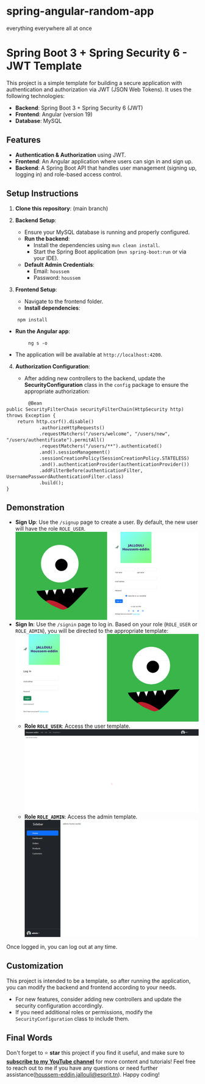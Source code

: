 # spring-angular-random-app
 everything everywhere all at once


# Spring Boot 3 + Spring Security 6 - JWT Template

This project is a simple template for building a secure application with authentication and authorization via JWT (JSON Web Tokens). It uses the following technologies:

- **Backend**: Spring Boot 3 + Spring Security 6 (JWT)
- **Frontend**: Angular (version 19)
- **Database**: MySQL

## Features

- **Authentication & Authorization** using JWT.
- **Frontend**: An Angular application where users can sign in and sign up.
- **Backend**: A Spring Boot API that handles user management (signing up, logging in) and role-based access control.

## Setup Instructions

1. **Clone this repository**: (main branch)    
2. **Backend Setup**:
    
    - Ensure your MySQL database is running and properly configured.
    - **Run the backend**:
        - Install the dependencies using `mvn clean install`.
        - Start the Spring Boot application (`mvn spring-boot:run` or via your IDE).
    - **Default Admin Credentials**:
        - Email: `houssem`
        - Password: `houssem`
3. **Frontend Setup**:
    
    - Navigate to the frontend folder.
    - **Install dependencies**:
```
    npm install
```

- **Run the Angular app**:
        
```
        ng s -o
```

- The application will be available at `http://localhost:4200`.
4. **Authorization Configuration**:
    
    - After adding new controllers to the backend, update the **SecurityConfiguration** class in the `config` package to ensure the appropriate authorization:
        
```
        @Bean  
public SecurityFilterChain securityFilterChain(HttpSecurity http) throws Exception {  
    return http.csrf().disable()  
            .authorizeHttpRequests()  
            .requestMatchers("/users/welcome", "/users/new", "/users/authentificate").permitAll()  
            .requestMatchers("/users/**").authenticated()  
            .and().sessionManagement()  
            .sessionCreationPolicy(SessionCreationPolicy.STATELESS)  
            .and().authenticationProvider(authenticationProvider())  
            .addFilterBefore(authenticationFilter, UsernamePasswordAuthenticationFilter.class)  
            .build();  
}
```

## Demonstration

- **Sign Up**: Use the `/signup` page to create a user. By default, the new user will have the role `ROLE_USER`.
![Alt text](signup.png)
- **Sign In**: Use the `/signin` page to log in. Based on your role (`ROLE_USER` or `ROLE_ADMIN`), you will be directed to the appropriate template:
![Alt text](signin.png)
    - **Role `ROLE_USER`**: Access the user template.
    ![Alt text](ROLE_USER.png)
    - **Role `ROLE_ADMIN`**: Access the admin template.
    ![Alt text](ROLE_ADMIN.png)

Once logged in, you can log out at any time.


## Customization

This project is intended to be a template, so after running the application, you can modify the backend and frontend according to your needs.

- For new features, consider adding new controllers and update the security configuration accordingly.
- If you need additional roles or permissions, modify the `SecurityConfiguration` class to include them.

## Final Words

Don't forget to ⭐ **star** this project if you find it useful, and make sure to **[subscribe to my YouTube channel](https://www.youtube.com/@houssemjallouli6083)** for more content and tutorials!
Feel free to reach out to me if you have any questions or need further assistance(houssem-eddin.jallouli@esprit.tn). Happy coding!